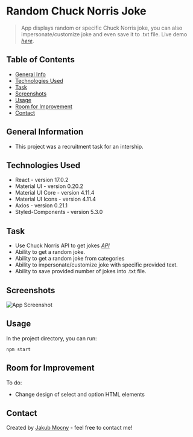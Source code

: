 # Random Chuck Norris Joke

> App displays random or specific Chuck Norris joke, you can also impersonate/customize joke and even save it to .txt file.
> Live demo [_here_](https://random-chuck-norris-joke.web.app/).

## Table of Contents

- [General Info](#general-information)
- [Technologies Used](#technologies-used)
- [Task](#task)
- [Screenshots](#screenshots)
- [Usage](#usage)
- [Room for Improvement](#room-for-improvement)
- [Contact](#contact)

## General Information

- This project was a recruitment task for an intership.

## Technologies Used

- React - version 17.0.2
- Material UI - version 0.20.2
- Material UI Core - version 4.11.4
- Material UI Icons - version 4.11.4
- Axios - version 0.21.1
- Styled-Components - version 5.3.0

## Task

- Use Chuck Norris API to get jokes [_API_](http://www.icndb.com/api/?fbclid=IwAR2YXBxaRbc1EcQrzYaDvU9A1xPEBG0X-igo8Q5sgEWHa1rjCFkIs5ItVkw)
- Ability to get a random joke.
- Ability to get a random joke from categories
- Ability to impersonate/customize joke with specific provided text.
- Ability to save provided number of jokes into .txt file.

## Screenshots

![App Screenshot](https://user-images.githubusercontent.com/77330053/118411916-62de8800-b697-11eb-96a1-b878b23924b3.png)

## Usage

In the project directory, you can run:

`npm start`

## Room for Improvement

To do:

- Change design of select and option HTML elements

## Contact

Created by [Jakub Mocny](https://www.linkedin.com/in/jakub-mocny/) - feel free to contact me!
